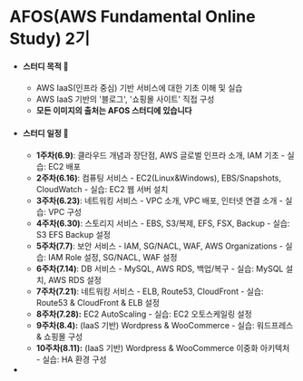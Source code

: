 # AFOS(AWS Fundamental Online Study) 2기

- #### 스터디 목적 :slightly_smiling_face:

  - AWS IaaS(인프라 중심) 기반 서비스에 대한 기초 이해 및 실습
  - AWS IaaS 기반의 '블로그', '쇼핑몰 사이트' 직접 구성
  - **모든 이미지의 출처는 AFOS 스터디에 있습니다**

- #### 스터디 일정 :slightly_smiling_face:

  - **1주차(6.9)**: 클라우드 개념과 장단점, AWS 글로벌 인프라 소개, IAM 기초 - 실습: EC2 배포
  - **2주차(6.16)**: 컴퓨팅 서비스 - EC2(Linux&Windows), EBS/Snapshots, CloudWatch - 실습: EC2 웹 서버 설치
  - **3주차(6.23)**: 네트워킹 서비스 - VPC 소개, VPC 배포, 인터넷 연결 소개 - 실습: VPC 구성
  - **4주차(6.30)**: 스토리지 서비스 - EBS, S3/복제, EFS, FSX, Backup - 실습: S3 EFS Backup 설정
  - **5주차(7.7)**: 보안 서비스 - IAM, SG/NACL, WAF, AWS Organizations - 실습: IAM Role 설정, SG/NACL, WAF 설정
  - **6주차(7.14)**: DB 서비스 - MySQL, AWS RDS, 백업/복구 - 실습: MySQL 설치, AWS RDS 설정
  - **7주차(7.21)**: 네트워킹 서비스 - ELB, Route53, CloudFront - 실습: Route53 & CloudFront & ELB 설정
  - **8주차(7.28):** EC2 AutoScaling - 실습: EC2 오토스케일링 설정
  - **9주차(8.4):** (IaaS 기반) Wordpress & WooCommerce - 실습: 워드프레스 & 쇼핑몰 구성
  - **10주차(8.11):** (IaaS 기반) Wordpress & WooCommerce 이중화 아키텍처 - 실습: HA 환경 구성

- 
